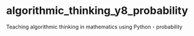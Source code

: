 # algorithmic_thinking_y8_probability
Teaching algorithmic thinking in mathematics using Python - probability
